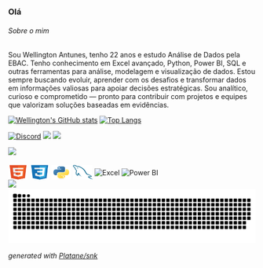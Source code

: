 ### Olá 

###### Sobre o mim
Sou Wellington Antunes, tenho 22 anos e estudo Análise de Dados pela EBAC. Tenho conhecimento em Excel avançado, Python, Power BI, SQL e outras ferramentas para análise, modelagem e visualização de dados. Estou sempre buscando evoluir, aprender com os desafios e transformar dados em informações valiosas para apoiar decisões estratégicas. Sou analítico, curioso e comprometido — pronto para contribuir com projetos e equipes que valorizam soluções baseadas em evidências.

[![Wellington's GitHub stats](https://github-readme-stats.vercel.app/api?username=Wellantunes&show_icons=true&theme=algolia)](https://github.com/anuraghazra/github-readme-stats)
[![Top Langs](https://github-readme-stats.vercel.app/api/top-langs/?username=Wellantunes&layout=compact&theme=algolia)](https://github.com/anuraghazra/github-readme-stats)


<div> 
 
  [![Discord](https://img.shields.io/badge/Discord_Well-%237289DA?style=for-the-badge&logo=discord&logoColor=white)](https://discordapp.com/users/647627655260143637)
  <a href="mailto:wantuneszoe@gmail.com"><img src="https://img.shields.io/badge/-Gmail-%23D14836?style=for-the-badge&logo=gmail&logoColor=white" target="_blank" /></a>
  <a href="https://www.linkedin.com/in/wellington-antuness/" target="_blank"><img src="https://img.shields.io/badge/-LinkedIn-%230077B5?style=for-the-badge&logo=linkedin&logoColor=white" target="_blank"></a> 
  
</div>


<img src="https://www.imagensanimadas.com/data/media/562/linha-imagem-animada-0015.gif" width="900" />


<div style="display: inline_block"><br>
  <img align="center" alt="Rafa-HTML" height="30" width="40" src="https://raw.githubusercontent.com/devicons/devicon/master/icons/html5/html5-original.svg">
  <img align="center" alt="Rafa-CSS" height="30" width="40" src="https://raw.githubusercontent.com/devicons/devicon/master/icons/css3/css3-original.svg">
  <img align="center" alt="Rafa-Python" height="30" width="40" src="https://raw.githubusercontent.com/devicons/devicon/master/icons/python/python-original.svg">
  <img align="center" alt="MySQL" height="30" width="40" src="https://raw.githubusercontent.com/devicons/devicon/master/icons/mysql/mysql-original.svg">
  <img align="center" alt="Excel" height="30" width="40" src="https://img.icons8.com/color/48/000000/microsoft-excel-2019.png">
  <img align="center" alt="Power BI" height="30" width="40" src="https://img.icons8.com/color/48/000000/power-bi.png">
</div>


<img src="https://www.imagensanimadas.com/data/media/562/linha-imagem-animada-0015.gif" width="900" />


<picture>
  <source media="(prefers-color-scheme: dark)" srcset="https://raw.githubusercontent.com/platane/platane/output/github-contribution-grid-snake-dark.svg">
  <source media="(prefers-color-scheme: light)" srcset="https://raw.githubusercontent.com/platane/platane/output/github-contribution-grid-snake.svg">
  <img alt="github contribution grid snake animation" src="https://raw.githubusercontent.com/platane/platane/output/github-contribution-grid-snake.svg">
</picture>

_generated with [Platane/snk](https://github.com/Platane/snk)_
